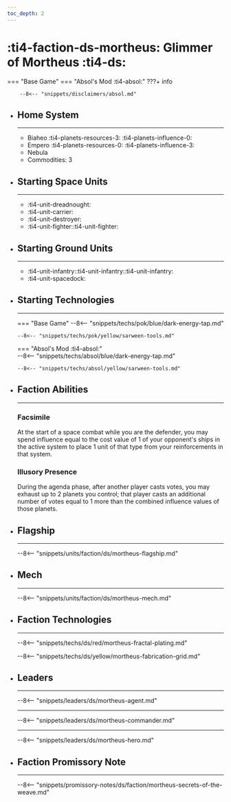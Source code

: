 ```yaml
---
toc_depth: 2
---
```


# :ti4-faction-ds-mortheus: Glimmer of Mortheus :ti4-ds:
=== "Base Game"
=== "Absol's Mod :ti4-absol:" 
    ???+ info

        --8<-- "snippets/disclaimers/absol.md"

<div class="grid cards" markdown>

-   ## __Home System__

    ---

    * Biaheo :ti4-planets-resources-3: :ti4-planets-influence-0:
    * Empero :ti4-planets-resources-0: :ti4-planets-influence-3:
    * Nebula
    * Commodities: 3

</div>

<div class="grid cards" markdown>

-   ## __Starting Space Units__

    ---

    * :ti4-unit-dreadnought:
    * :ti4-unit-carrier:
    * :ti4-unit-destroyer:
    * :ti4-unit-fighter::ti4-unit-fighter:

-   ## __Starting Ground Units__

    ---

    * :ti4-unit-infantry::ti4-unit-infantry::ti4-unit-infantry:
    * :ti4-unit-spacedock:

-   ## __Starting Technologies__

    ---
    === "Base Game"
        --8<-- "snippets/techs/pok/blue/dark-energy-tap.md"

        --8<-- "snippets/techs/pok/yellow/sarween-tools.md"

    === "Absol's Mod :ti4-absol:"  
        --8<-- "snippets/techs/absol/blue/dark-energy-tap.md"

        --8<-- "snippets/techs/absol/yellow/sarween-tools.md"

-   ## __Faction Abilities__

    ---
    ### **Facsimile**
    
    At the start of a space combat while you are the defender, you may spend influence equal to the cost value of 1 of your opponent's ships in the active system to place 1 unit of that type from your reinforcements in that system.

    ### **Illusory Presence**
    
    During the agenda phase, after another player casts votes, you may exhaust up to 2 planets you control; that player casts an additional number of votes equal to 1 more than the combined influence values of those planets.

-   ## __Flagship__

    ---
    --8<-- "snippets/units/faction/ds/mortheus-flagship.md"

-   ## __Mech__

    ---
    --8<-- "snippets/units/faction/ds/mortheus-mech.md"

</div>

<div class="grid cards" markdown>

-   ## __Faction Technologies__

    ---

    --8<-- "snippets/techs/ds/red/mortheus-fractal-plating.md"

    --8<-- "snippets/techs/ds/yellow/mortheus-fabrication-grid.md"


-   ## __Leaders__

    ---
    
    --8<-- "snippets/leaders/ds/mortheus-agent.md"

    ---

    --8<-- "snippets/leaders/ds/mortheus-commander.md"

    ---

    --8<-- "snippets/leaders/ds/mortheus-hero.md"

-   ## __Faction Promissory Note__

    ---
    --8<-- "snippets/promissory-notes/ds/faction/mortheus-secrets-of-the-weave.md"

</div>
